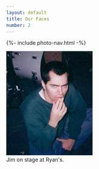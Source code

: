 ```yaml
---
layout: default
title: Our Faces
number: 2
---
```


{%- include photo-nav.html -%}
<br />

<a href="Faces"><img src="images/jim-05.jpg" /></a><br />
Jim on stage at Ryan's.